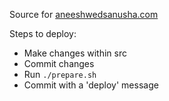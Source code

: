 Source for [aneeshwedsanusha.com](https://aneeshwedsanusha.com)

Steps to deploy:
* Make changes within src
* Commit changes
* Run `./prepare.sh`
* Commit with a 'deploy' message